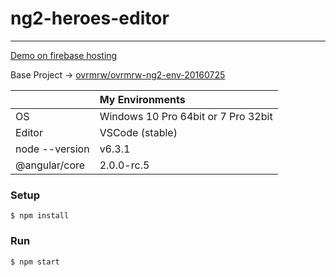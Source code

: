 # ng2-heroes-editor

---

[Demo on firebase hosting](https://ovrmrw-ng2-heroes-editor-e87d0.firebaseapp.com)

Base Project -> [ovrmrw/ovrmrw-ng2-env-20160725](https://github.com/ovrmrw/ovrmrw-ng2-env-20160725)

||My Environments|
|:--|:--|
|OS|Windows 10 Pro 64bit or 7 Pro 32bit|
|Editor|VSCode (stable)|
|node --version|v6.3.1|
|@angular/core|2.0.0-rc.5|

### Setup
```
$ npm install
```

### Run
```
$ npm start
```

